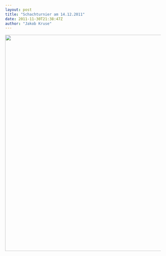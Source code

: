 ```yaml
---
layout: post
title: "Schachturnier am 14.12.2011"
date: 2011-11-30T21:38:47Z
author: "Jakob Kruse"
---
```


<p>
<a href="/events:schachturnier" class="media" title="events:schachturnier"><img src="/_media/events:schachturnier_2011-12-14.jpg?w=700&amp;tok=bc0295" class="mediacenter" alt="" width="700"></a>
</p>
